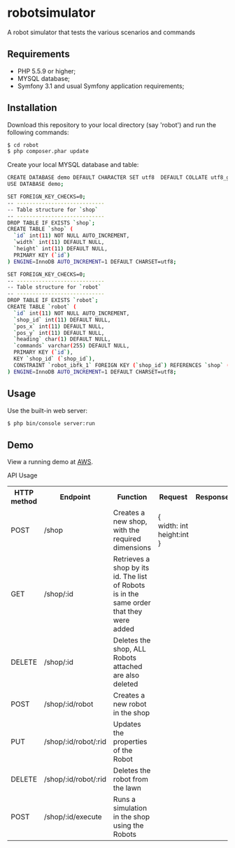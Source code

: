 robotsimulator 
========================

A robot simulator that tests the various scenarios and commands

Requirements
------------

  * PHP 5.5.9 or higher;
  * MYSQL database;
  * Symfony 3.1 and usual Symfony application requirements;
  
Installation
------------
Download this repository to your local directory (say 'robot') and run the following commands:
```bash
$ cd robot 
$ php composer.phar update
```
Create your local MYSQL database and table:
```bash
CREATE DATABASE demo DEFAULT CHARACTER SET utf8  DEFAULT COLLATE utf8_general_ci;
USE DATABASE demo;

SET FOREIGN_KEY_CHECKS=0;
-- ----------------------------
-- Table structure for `shop`
-- ----------------------------
DROP TABLE IF EXISTS `shop`;
CREATE TABLE `shop` (
  `id` int(11) NOT NULL AUTO_INCREMENT,
  `width` int(11) DEFAULT NULL,
  `height` int(11) DEFAULT NULL,
  PRIMARY KEY (`id`)
) ENGINE=InnoDB AUTO_INCREMENT=1 DEFAULT CHARSET=utf8;

SET FOREIGN_KEY_CHECKS=0;
-- ----------------------------
-- Table structure for `robot`
-- ----------------------------
DROP TABLE IF EXISTS `robot`;
CREATE TABLE `robot` (
  `id` int(11) NOT NULL AUTO_INCREMENT,
  `shop_id` int(11) DEFAULT NULL,
  `pos_x` int(11) DEFAULT NULL,
  `pos_y` int(11) DEFAULT NULL,
  `heading` char(1) DEFAULT NULL,
  `commands` varchar(255) DEFAULT NULL,
  PRIMARY KEY (`id`),
  KEY `shop_id` (`shop_id`),
  CONSTRAINT `robot_ibfk_1` FOREIGN KEY (`shop_id`) REFERENCES `shop` (`id`) ON DELETE CASCADE ON UPDATE CASCADE
) ENGINE=InnoDB AUTO_INCREMENT=1 DEFAULT CHARSET=utf8;

```


Usage
-----
Use the built-in web server:
```bash
$ php bin/console server:run
```

Demo
-----
View a running demo at <a href="http://ec2-52-62-172-4.ap-southeast-2.compute.amazonaws.com/">AWS</a>.

API Usage
<table>
 <tr><th>HTTP method</th><th>Endpoint</th><th>Function</th><th>Request</th><th>Response</th></tr>
 <tr><td>POST</td><td>/shop</td><td>Creates a new shop, with the required dimensions</td><td>{<br/>width: int<br/>height:int<br/>}</td><td></td></tr>
 <tr><td>GET</td><td>/shop/:id</td><td>Retrieves a shop by its id. The list of Robots is in the same order that they were added</td></tr>
 <tr><td>DELETE</td><td>/shop/:id</td><td>Deletes the shop, ALL Robots attached are also deleted</td></tr>
<tr><td>POST</td><td>/shop/:id/robot</td><td>Creates a new robot in the shop</td></tr>
<tr><td>PUT</td><td>/shop/:id/robot/:rid</td><td>Updates the properties of the Robot</td></tr>
<tr><td>DELETE</td><td>/shop/:id/robot/:rid</td><td>Deletes the robot from the lawn</td></tr>
<tr><td>POST</td><td>/shop/:id/execute</td><td>Runs a simulation in the shop using the Robots</td></tr>
</table>

